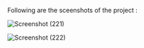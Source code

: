 Following are the sceenshots of the project : 

![Screenshot (221)](https://github.com/OmkarGore19/Stone--Paper--Scissor-game/assets/99486766/f406459e-bb25-4cb9-8729-152d6b93767d)

![Screenshot (222)](https://github.com/OmkarGore19/Stone--Paper--Scissor-game/assets/99486766/423a2322-af6d-4305-a936-1ca85dd0a8b8)


